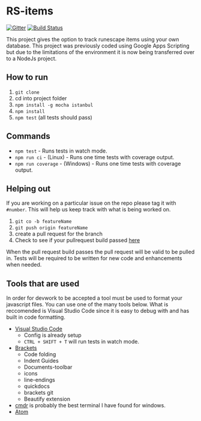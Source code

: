 # RS-items

[![Gitter](https://badges.gitter.im/Join%20Chat.svg)](https://gitter.im/rizowski/rs-items?utm_source=badge&utm_medium=badge&utm_campaign=pr-badge&utm_content=badge) [![Build Status](https://travis-ci.org/rizowski/rs-items.svg?branch=master)](https://travis-ci.org/rizowski/rs-items)

This project gives the option to track runescape items using your own database. This project was previously coded using Google Apps Scripting but due to the limitations of the environment it is now being transferred over to a NodeJs project.

## How to run
1. `git clone`
2. cd into project folder
3. `npm install -g mocha istanbul`
4. `npm install`
5. `npm test` (all tests should pass)

## Commands
  - `npm test` - Runs tests in watch mode.
  - `npm run ci` - (Linux) - Runs one time tests with coverage output.
  - `npm run coverage` - (Windows) - Runs one time tests with coverage output.

## Helping out
If you are working on a particular issue on the repo please tag it with `#number`. This will help us keep track with what is being worked on.

1. `git co -b featureName`
2. `git push origin featureName`
3. create a pull request for the branch
4. Check to see if your pullrequest build passed [here](https://travis-ci.org/rizowski/rs-items/pull_requests)

When the pull request build passes the pull request will be valid to be pulled in. Tests will be required to be written for new code and enhancements when needed.

## Tools that are used
In order for devwork to be accepted a tool must be used to format your javascript files. You can use one of the many tools below. What is reccomended is Visual Studio Code since it is easy to debug with and has built in code formatting.
  - [Visual Studio Code](https://code.visualstudio.com/Download)
    - Config is already setup
    - `CTRL + SHIFT + T` will run tests in watch mode.
  - [Brackets](http://brackets.io/)
    - Code folding
    - Indent Guides
    - Documents-toolbar
    - icons
    - line-endings
    - quickdocs
    - brackets git
    - Beautify extension
  - [cmdr](http://gooseberrycreative.com/cmder/) is probably the best terminal I have found for windows.
  - [Atom](http://atom.io/)

